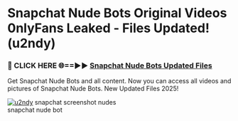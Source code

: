 # Snapchat Nude Bots Original Videos 0nlyFans Leaked - Files Updated! (u2ndy)

<h3>🔴 CLICK HERE 🌐==►► <a href="https://tinyurl.com/52m3yx9h" rel="nofollow">Snapchat Nude Bots Updated Files</a></h3>

Get Snapchat Nude Bots and all content. Now you can access all videos and pictures of Snapchat Nude Bots. New Updated Files 2025!

[![u2ndy](https://i.imgur.com/TnHtlc8.gif)](https://tinyurl.com/52m3yx9h)
snapchat screenshot nudes<br>
snapchat nude bot